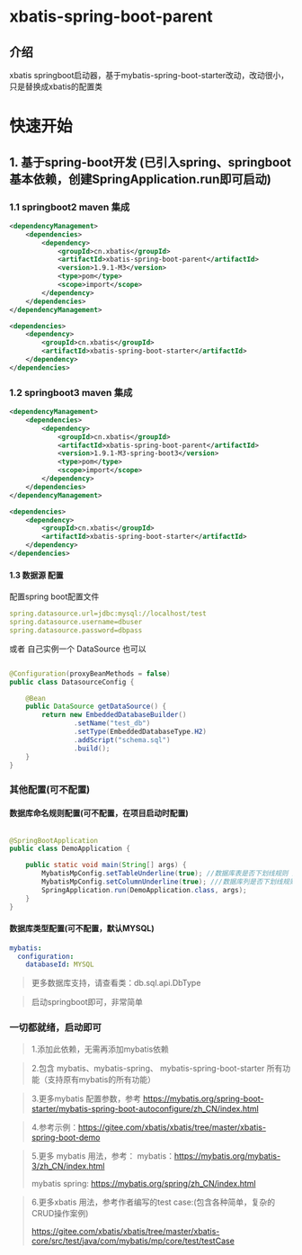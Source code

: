 # xbatis-spring-boot-parent

## 介绍
xbatis springboot启动器，基于mybatis-spring-boot-starter改动，改动很小，只是替换成xbatis的配置类

# 快速开始

## 1. 基于spring-boot开发 (已引入spring、springboot 基本依赖，创建SpringApplication.run即可启动)

### 1.1 springboot2 maven 集成

```xml
<dependencyManagement>
    <dependencies>
        <dependency>
            <groupId>cn.xbatis</groupId>
            <artifactId>xbatis-spring-boot-parent</artifactId>
            <version>1.9.1-M3</version>
            <type>pom</type>
            <scope>import</scope>
        </dependency>
    </dependencies>
</dependencyManagement>

<dependencies>
    <dependency>
        <groupId>cn.xbatis</groupId>
        <artifactId>xbatis-spring-boot-starter</artifactId>
    </dependency>
</dependencies>
```

### 1.2 springboot3 maven 集成

```xml
<dependencyManagement>
    <dependencies>
        <dependency>
            <groupId>cn.xbatis</groupId>
            <artifactId>xbatis-spring-boot-parent</artifactId>
            <version>1.9.1-M3-spring-boot3</version>
            <type>pom</type>
            <scope>import</scope>
        </dependency>
    </dependencies>
</dependencyManagement>

<dependencies>
    <dependency>
        <groupId>cn.xbatis</groupId>
        <artifactId>xbatis-spring-boot-starter</artifactId>
    </dependency>
</dependencies>
```

#### 1.3 数据源 配置

配置spring boot配置文件

```yaml
spring.datasource.url=jdbc:mysql://localhost/test
spring.datasource.username=dbuser
spring.datasource.password=dbpass
```

或者 自己实例一个 DataSource 也可以

```java

@Configuration(proxyBeanMethods = false)
public class DatasourceConfig {

    @Bean
    public DataSource getDataSource() {
        return new EmbeddedDatabaseBuilder()
                .setName("test_db")
                .setType(EmbeddedDatabaseType.H2)
                .addScript("schema.sql")
                .build();
    }
}

```

### 其他配置(可不配置)

#### 数据库命名规则配置(可不配置，在项目启动时配置)

```java

@SpringBootApplication
public class DemoApplication {

    public static void main(String[] args) {
        MybatisMpConfig.setTableUnderline(true); //数据库表是否下划线规则 默认 true
        MybatisMpConfig.setColumnUnderline(true); ///数据库列是否下划线规则 默认 true
        SpringApplication.run(DemoApplication.class, args);
    }
}
```

#### 数据库类型配置(可不配置，默认MYSQL)

```yaml
mybatis:
  configuration:
    databaseId: MYSQL
```

> 更多数据库支持，请查看类：db.sql.api.DbType

> 启动springboot即可，非常简单

### 一切都就绪，启动即可

> 1.添加此依赖，无需再添加mybatis依赖

> 2.包含 mybatis、mybatis-spring、 mybatis-spring-boot-starter 所有功能（支持原有mybatis的所有功能）

> 3.更多mybatis 配置参数，参考 https://mybatis.org/spring-boot-starter/mybatis-spring-boot-autoconfigure/zh_CN/index.html

> 4.参考示例：https://gitee.com/xbatis/xbatis/tree/master/xbatis-spring-boot-demo

> 5.更多 mybatis 用法，参考：
> mybatis：https://mybatis.org/mybatis-3/zh_CN/index.html
>
> mybatis spring: https://mybatis.org/spring/zh_CN/index.html

> 6.更多xbatis 用法，参考作者编写的test case:(包含各种简单，复杂的CRUD操作案例)
>
> https://gitee.com/xbatis/xbatis/tree/master/xbatis-core/src/test/java/com/mybatis/mp/core/test/testCase
